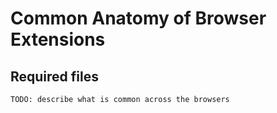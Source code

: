 # Common Anatomy of Browser Extensions

## Required files
`TODO: describe what is common across the browsers`
